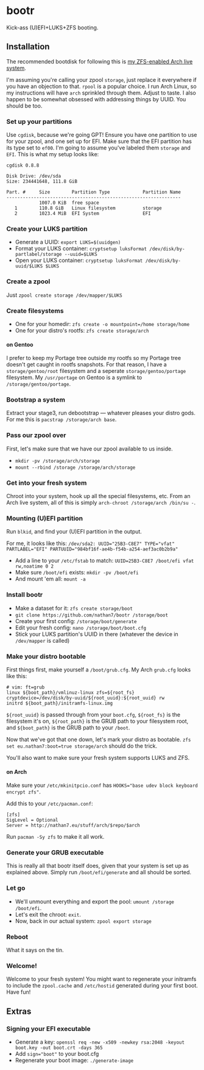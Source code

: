 # bootr

  Kick-ass (U)EFI+LUKS+ZFS booting.

## Installation

  The recommended bootdisk for following this is [my ZFS-enabled Arch live system](http://nathan7.eu/stuff/arch/zfs/live.iso).

  I'm assuming you're calling your zpool `storage`, just replace it everywhere if you have an objection to that. `rpool` is a popular choice.
  I run Arch Linux, so my instructions will have `arch` sprinkled through them. Adjust to taste.
  I also happen to be somewhat obsessed with addressing things by UUID. You should be too.

### Set up your partitions

  Use `cgdisk`, because we're going GPT!
  Ensure you have one partition to use for your zpool, and one set up for EFI.
  Make sure that the EFI partition has its type set to `ef00`.
  I'm going to assume you've labeled them `storage` and `EFI`.
  This is what my setup looks like:

```
cgdisk 0.8.8

Disk Drive: /dev/sda
Size: 234441648, 111.8 GiB

Part. #     Size        Partition Type            Partition Name
----------------------------------------------------------------
            1007.0 KiB  free space
   1        110.8 GiB   Linux filesystem          storage
   2        1023.4 MiB  EFI System                EFI
```

### Create your LUKS partition

  * Generate a UUID: `export LUKS=$(uuidgen)`
  * Format your LUKS container: `cryptsetup luksFormat /dev/disk/by-partlabel/storage --uuid=$LUKS`
  * Open your LUKS container: `cryptsetup luksFormat /dev/disk/by-uuid/$LUKS $LUKS`

### Create a zpool

  Just `zpool create storage /dev/mapper/$LUKS`

### Create filesystems

  * One for your homedir: `zfs create -o mountpoint=/home storage/home`
  * One for your distro's rootfs: `zfs create storage/arch`


#### on Gentoo

  I prefer to keep my Portage tree outside my rootfs so my Portage tree doesn't get caught in rootfs snapshots.
  For that reason, I have a `storage/gentoo/root` filesystem and a seperate `storage/gentoo/portage` filesystem. My `/usr/portage` on Gentoo is a symlink to `/storage/gentoo/portage`.

### Bootstrap a system

  Extract your stage3, run debootstrap — whatever pleases your distro gods.
  For me this is `pacstrap /storage/arch base`.

### Pass our zpool over

  First, let's make sure that we have our zpool available to us inside.
  * `mkdir -pv /storage/arch/storage`
  * `mount --rbind /storage /storage/arch/storage`

### Get into your fresh system

  Chroot into your system, hook up all the special filesystems, etc.
  From an Arch live system, all of this is simply `arch-chroot /storage/arch /bin/su -`.

### Mounting (U)EFI partition

  Run `blkid`, and find your (U)EFI partition in the output.

  For me, it looks like this: `/dev/sda2: UUID="25B3-C8E7" TYPE="vfat" PARTLABEL="EFI" PARTUUID="984bf16f-ae4b-f54b-a254-aef3ac0b2b9a"`

  * Add a line to your `/etc/fstab` to match: `UUID=25B3-C8E7 /boot/efi vfat rw,noatime 0 2`
  * Make sure `/boot/efi` exists: `mkdir -pv /boot/efi`
  * And mount 'em all: `mount -a`

### Install bootr

  * Make a dataset for it: `zfs create storage/boot`
  * `git clone https://github.com/nathan7/bootr /storage/boot`
  * Create your first config: `/storage/boot/generate`
  * Edit your fresh config: `nano /storage/boot/boot.cfg`
  * Stick your LUKS partition's UUID in there (whatever the device in `/dev/mapper` is called)

### Make your distro bootable

  First things first, make yourself a `/boot/grub.cfg`.
  My Arch `grub.cfg` looks like this:
```
# vim: ft=grub
linux ${boot_path}/vmlinuz-linux zfs=${root_fs} cryptdevice=/dev/disk/by-uuid/${root_uuid}:${root_uuid} rw
initrd ${boot_path}/initramfs-linux.img
```

  `${root_uuid}` is passed through from your `boot.cfg`, `${root_fs}` is the filesystem it's on, `${root_path}` is the GRUB path to your filesystem root, and `${boot_path}` is the GRUB path to your `/boot`.

  Now that we've got that one down, let's mark your distro as bootable.
  `zfs set eu.nathan7:boot=true storage/arch` should do the trick.

  You'll also want to make sure your fresh system supports LUKS and ZFS.

#### on Arch

  Make sure your `/etc/mkinitpcio.conf` has `HOOKS="base udev block keyboard encrypt zfs"`.

  Add this to your `/etc/pacman.conf`:
```
[zfs]
SigLevel = Optional
Server = http://nathan7.eu/stuff/arch/$repo/$arch
```

  Run `pacman -Sy zfs` to make it all work.

### Generate your GRUB executable

  This is really all that bootr itself does, given that your system is set up as explained above.
  Simply run `/boot/efi/generate` and all should be sorted.

### Let go

  * We'll unmount everything and export the pool: `umount /storage /boot/efi`.
  * Let's exit the chroot: `exit`.
  * Now, back in our actual system: `zpool export storage`

### Reboot

  What it says on the tin.

### Welcome!

  Welcome to your fresh system!
  You might want to regenerate your initramfs to include the `zpool.cache` and `/etc/hostid` generated during your first boot.
  Have fun!

## Extras
### Signing your EFI executable

  * Generate a key: `openssl req -new -x509 -newkey rsa:2048 -keyout boot.key -out boot.crt -days 365`
  * Add `sign="boot"` to your boot.cfg
  * Regenerate your boot image: `./generate-image`

